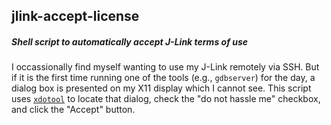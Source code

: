 ## jlink-accept-license
##### Shell script to automatically accept J-Link terms of use

I occassionally find myself wanting to use my J-Link remotely via SSH. But if it is the first time running one of the tools (e.g., `gdbserver`) for the day, a dialog box is presented on my X11 display which I cannot see. This script uses [`xdotool`](https://github.com/jordansissel/xdotool) to locate that dialog, check the "do not hassle me" checkbox, and click the "Accept" button.
